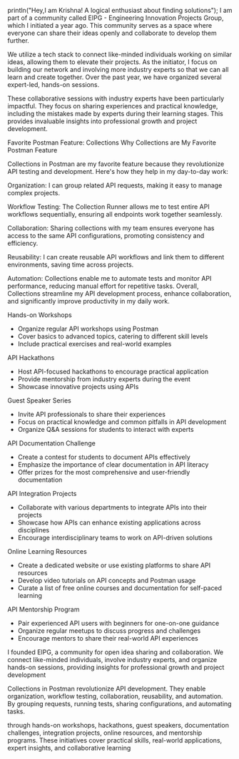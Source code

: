 println("Hey,I am Krishna! A logical enthusiast about finding solutions"); I am part of a community called EIPG - Engineering Innovation Projects Group, which I initiated a year ago. This community serves as a space where everyone can share their ideas openly and collaborate to develop them further.

We utilize a tech stack to connect like-minded individuals working on similar ideas, allowing them to elevate their projects. As the initiator, I focus on building our network and involving more industry experts so that we can all learn and create together. Over the past year, we have organized several expert-led, hands-on sessions.

These collaborative sessions with industry experts have been particularly impactful. They focus on sharing experiences and practical knowledge, including the mistakes made by experts during their learning stages. This provides invaluable insights into professional growth and project development.

Favorite Postman Feature: Collections Why Collections are My Favorite Postman Feature

Collections in Postman are my favorite feature because they revolutionize API testing and development. Here's how they help in my day-to-day work:

Organization: I can group related API requests, making it easy to manage complex projects.

Workflow Testing: The Collection Runner allows me to test entire API workflows sequentially, ensuring all endpoints work together seamlessly.

Collaboration: Sharing collections with my team ensures everyone has access to the same API configurations, promoting consistency and efficiency.

Reusability: I can create reusable API workflows and link them to different environments, saving time across projects.

Automation: Collections enable me to automate tests and monitor API performance, reducing manual effort for repetitive tasks. Overall, Collections streamline my API development process, enhance collaboration, and significantly improve productivity in my daily work.

Hands-on Workshops

- Organize regular API workshops using Postman
- Cover basics to advanced topics, catering to different skill levels
- Include practical exercises and real-world examples

API Hackathons

- Host API-focused hackathons to encourage practical application
- Provide mentorship from industry experts during the event
- Showcase innovative projects using APIs

Guest Speaker Series

- Invite API professionals to share their experiences
- Focus on practical knowledge and common pitfalls in API development
- Organize Q&A sessions for students to interact with experts

API Documentation Challenge

- Create a contest for students to document APIs effectively
- Emphasize the importance of clear documentation in API literacy
- Offer prizes for the most comprehensive and user-friendly documentation

API Integration Projects

- Collaborate with various departments to integrate APIs into their projects
- Showcase how APIs can enhance existing applications across disciplines
- Encourage interdisciplinary teams to work on API-driven solutions

Online Learning Resources

- Create a dedicated website or use existing platforms to share API resources
- Develop video tutorials on API concepts and Postman usage
- Curate a list of free online courses and documentation for self-paced learning

API Mentorship Program

- Pair experienced API users with beginners for one-on-one guidance
- Organize regular meetups to discuss progress and challenges
- Encourage mentors to share their real-world API experiences






I founded EIPG, a community for open idea sharing and collaboration. We connect like-minded individuals, involve industry experts, and organize hands-on sessions, providing insights for professional growth and project development

Collections in Postman revolutionize API development. They enable organization, workflow testing, collaboration, reusability, and automation. By grouping requests, running tests, sharing configurations, and automating tasks.


 through hands-on workshops, hackathons, guest speakers, documentation challenges, integration projects, online resources, and mentorship programs. These initiatives cover practical skills, real-world applications, expert insights, and collaborative learning
